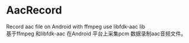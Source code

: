 # AacRecord
Record aac file on  Android with ffmpeg use libfdk-aac  lib</br>
基于ffmpeg 和libfdk-aac 在Android 平台上采集pcm 数据录制aac音频文件。
